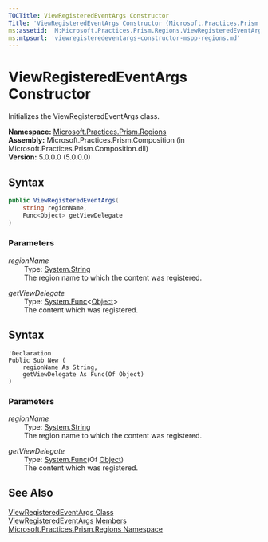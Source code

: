 ```yaml
---
TOCTitle: ViewRegisteredEventArgs Constructor
Title: 'ViewRegisteredEventArgs Constructor (Microsoft.Practices.Prism.Regions)'
ms:assetid: 'M:Microsoft.Practices.Prism.Regions.ViewRegisteredEventArgs.\#ctor(System.String,System.Func{System.Object})'
ms:mtpsurl: 'viewregisteredeventargs-constructor-mspp-regions.md'
---
```


# ViewRegisteredEventArgs Constructor

Initializes the ViewRegisteredEventArgs class.

**Namespace:** [Microsoft.Practices.Prism.Regions](/patterns-practices/reference/mspp-regions-namespace)  
**Assembly:** Microsoft.Practices.Prism.Composition (in Microsoft.Practices.Prism.Composition.dll)  
**Version:** 5.0.0.0 (5.0.0.0)

## Syntax

```C#
public ViewRegisteredEventArgs(
	string regionName,
	Func<Object> getViewDelegate
)
```

### Parameters

*regionName*  
&nbsp;&nbsp;&nbsp;&nbsp;&nbsp;&nbsp;&nbsp;&nbsp;Type: [System.String](http://msdn.microsoft.com/en-us/library/s1wwdcbf)  
&nbsp;&nbsp;&nbsp;&nbsp;&nbsp;&nbsp;&nbsp;&nbsp;The region name to which the content was registered.

*getViewDelegate*  
&nbsp;&nbsp;&nbsp;&nbsp;&nbsp;&nbsp;&nbsp;&nbsp;Type: [System.Func](http://msdn.microsoft.com/en-us/library/bb534960)&lt;[Object](http://msdn.microsoft.com/en-us/library/e5kfa45b)&gt;  
&nbsp;&nbsp;&nbsp;&nbsp;&nbsp;&nbsp;&nbsp;&nbsp;The content which was registered.

## Syntax

```VB
'Declaration
Public Sub New ( 
	regionName As String,
	getViewDelegate As Func(Of Object)
)
```

### Parameters

*regionName*  
&nbsp;&nbsp;&nbsp;&nbsp;&nbsp;&nbsp;&nbsp;&nbsp;Type: [System.String](http://msdn.microsoft.com/en-us/library/s1wwdcbf)  
&nbsp;&nbsp;&nbsp;&nbsp;&nbsp;&nbsp;&nbsp;&nbsp;The region name to which the content was registered.

*getViewDelegate*  
&nbsp;&nbsp;&nbsp;&nbsp;&nbsp;&nbsp;&nbsp;&nbsp;Type: [System.Func](http://msdn.microsoft.com/en-us/library/bb534960)(Of [Object](http://msdn.microsoft.com/en-us/library/e5kfa45b))  
&nbsp;&nbsp;&nbsp;&nbsp;&nbsp;&nbsp;&nbsp;&nbsp;The content which was registered.


## See Also

[ViewRegisteredEventArgs Class](/patterns-practices/reference/viewregisteredeventargs-class-mspp-regions)  
[ViewRegisteredEventArgs Members](/patterns-practices/reference/viewregisteredeventargs-members-mspp-regions)  
[Microsoft.Practices.Prism.Regions Namespace](/patterns-practices/reference/mspp-regions-namespace)  